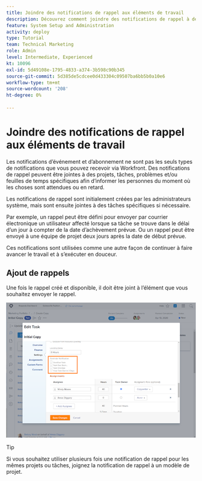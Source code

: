 ```yaml
---
title: Joindre des notifications de rappel aux éléments de travail
description: Découvrez comment joindre des notifications de rappel à des projets, tâches, problèmes ou feuilles de temps pour informer les personnes du moment où le travail est attendu ou en retard.
feature: System Setup and Administration
activity: deploy
type: Tutorial
team: Technical Marketing
role: Admin
level: Intermediate, Experienced
kt: 10096
exl-id: 5d49108e-1795-4833-a374-3b598c90b345
source-git-commit: 5d385de5cdcee0d433304c09507ba6bb5b0a10e6
workflow-type: tm+mt
source-wordcount: '208'
ht-degree: 0%

---
```


# Joindre des notifications de rappel aux éléments de travail

Les notifications d’événement et d’abonnement ne sont pas les seuls types de notifications que vous pouvez recevoir via Workfront. Des notifications de rappel peuvent être jointes à des projets, tâches, problèmes et/ou feuilles de temps spécifiques afin d’informer les personnes du moment où les choses sont attendues ou en retard.

Les notifications de rappel sont initialement créées par les administrateurs système, mais sont ensuite jointes à des tâches spécifiques si nécessaire.

Par exemple, un rappel peut être défini pour envoyer par courrier électronique un utilisateur affecté lorsque sa tâche se trouve dans le délai d’un jour à compter de la date d’achèvement prévue. Ou un rappel peut être envoyé à une équipe de projet deux jours après la date de début prévue.

Ces notifications sont utilisées comme une autre façon de continuer à faire avancer le travail et à s’exécuter en douceur.

## Ajout de rappels

Une fois le rappel créé et disponible, il doit être joint à l’élément que vous souhaitez envoyer le rappel.

![[!UICONTROL Notification de rappel] dans la section [!UICONTROL Modifier la tâche] window](assets/admin-fund-user-notifications-17.png)

>[!TIP]
>
>Si vous souhaitez utiliser plusieurs fois une notification de rappel pour les mêmes projets ou tâches, joignez la notification de rappel à un modèle de projet.

<!---
learn more URLs
 Attach a reminder notification to an object
Automatic reminders vs. reminder notifications
--->
